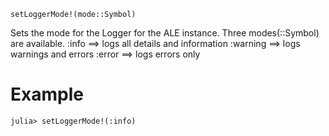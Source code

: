 ```
setLoggerMode!(mode::Symbol)
```

Sets the mode for the Logger for the ALE instance. Three modes(::Symbol) are available.     :info    ==> logs all details and information     :warning ==> logs warnings and errors     :error   ==> logs errors only

# Example

```julia-repl
julia> setLoggerMode!(:info)
```
